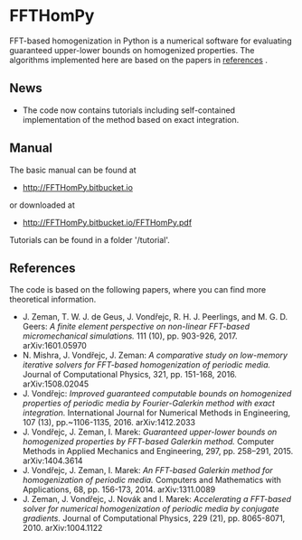 FFTHomPy
========

FFT-based homogenization in Python is a numerical software for evaluating guaranteed upper-lower bounds on homogenized properties. The algorithms implemented here are based on the papers in [references](#references) .

## News

- The code now contains tutorials including self-contained implementation of the method based on exact integration.

## Manual

The basic manual can be found at
- http://FFTHomPy.bitbucket.io

or downloaded at
- http://FFTHomPy.bitbucket.io/FFTHomPy.pdf

Tutorials can be found in a folder '/tutorial'.

## References

The code is based on the following papers, where you can find more theoretical information.

- J. Zeman, T. W. J. de Geus, J. Vondřejc, R. H. J. Peerlings, and M. G. D. Geers: *A finite element perspective on non-linear FFT-based micromechanical simulations.* 111 (10), pp. 903-926, 2017. arXiv:1601.05970
- N. Mishra, J. Vondřejc, J. Zeman: *A comparative study on low-memory iterative solvers for FFT-based homogenization of periodic media.* Journal of Computational Physics, 321, pp. 151-168, 2016. arXiv:1508.02045
- J. Vondřejc: *Improved guaranteed computable bounds on homogenized properties of periodic media by Fourier-Galerkin method with exact integration.* International Journal for Numerical Methods in Engineering, 107 (13), pp.~1106-1135, 2016. arXiv:1412.2033
- J. Vondřejc, J. Zeman, I. Marek: *Guaranteed upper-lower bounds on homogenized properties by FFT-based Galerkin method.* Computer Methods in Applied Mechanics and Engineering, 297, pp. 258–291, 2015. arXiv:1404.3614
- J. Vondřejc, J. Zeman, I. Marek: *An FFT-based Galerkin method for homogenization of periodic media.* Computers and Mathematics with Applications, 68, pp. 156-173, 2014. arXiv:1311.0089
- J. Zeman, J. Vondřejc, J. Novák and I. Marek: *Accelerating a FFT-based solver for numerical homogenization of periodic media by conjugate gradients.* Journal of Computational Physics, 229 (21), pp. 8065-8071, 2010. arXiv:1004.1122


